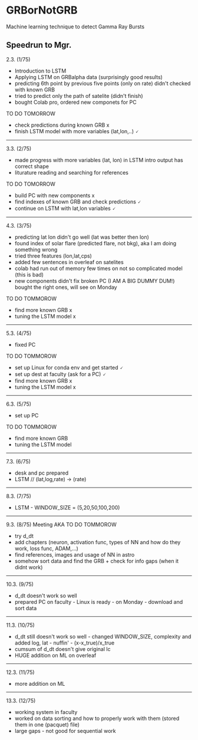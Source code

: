 # GRBorNotGRB

Machine learning technique to detect Gamma Ray Bursts


Speedrun to Mgr.
-----------------------------------------------
2.3. (1/75)
- Introduction to LSTM
- Applying LSTM on GRBalpha data (surprisingly good results)
- predicting 6th point by previous five points (only on rate)
  didn't checked with known GRB
- tried to predict only the path of satelite (didn't finish)
- bought Colab pro, ordered new componets for PC

TO DO TOMORROW
- check predictions during known GRB x
- finish LSTM model with more variables (lat,lon,..) 🗸

-----------------------------------------------
3.3. (2/75)
- made progress with more variables (lat, lon) in LSTM intro
  output has correct shape
- liturature reading and searching for references

TO DO TOMORROW
- build PC with new components x
- find indexes of known GRB and check predictions 🗸
- continue on LSTM with lat,lon variables 🗸

-----------------------------------------------
4.3. (3/75)
- predicting lat lon didn't go well (lat was better then lon)
- found index of solar flare (predicted flare, not bkg), aka I am doing something wrong
- tried three features (lon,lat,cps)
- added few sentences in overleaf on satelites
- colab had run out of memory few times on not so complicated model (this is bad)
- new components didn't fix broken PC (I AM A BIG DUMMY DUM!)
  bought the right ones, will see on Monday
  
TO DO TOMMOROW
- find more known GRB x
- tuning the LSTM model x


-----------------------------------------------
5.3. (4/75)
- fixed PC

TO DO TOMMOROW
- set up Linux for conda env and get started 🗸
- set up dest at faculty (ask for a PC) 🗸
- find more known GRB x
- tuning the LSTM model x

-----------------------------------------------
6.3. (5/75)
- set up PC

TO DO TOMMOROW
- find more known GRB 
- tuning the LSTM model

-----------------------------------------------
7.3. (6/75)
- desk and pc prepared
- LSTM //
(lat,log,rate) -> (rate)

-----------------------------------------------
8.3. (7/75)
- LSTM - WINDOW_SIZE = (5,20,50,100,200)

-----------------------------------------------
9.3. (8/75)
Meeting AKA TO DO TOMMOROW 
- try d_dt
- add chapters (neuron, activation func, types of NN and how do they work, loss func, ADAM,...)
- find references, images and usage of NN in astro
- somehow sort data and find the GRB + check for info gaps (when it didnt work)

-----------------------------------------------
10.3. (9/75)
- d_dt doesn't work so well
- prepared PC on faculty - Linux is ready - on Monday - download and sort data

-----------------------------------------------
11.3. (10/75)
- d_dt still doesn't work so well - changed WINDOW_SIZE, complexity and added log, lat - nuffin' -  (x-x_true)/x_true
- cumsum of d_dt doesn't give original lc
- HUGE addition on ML on overleaf

-----------------------------------------------
12.3. (11/75)
- more addition on ML

-----------------------------------------------
13.3. (12/75)
- working system in faculty
- worked on data sorting and how to properly work with them (stored them in one (pacquet) file)
- large gaps - not good for sequential work
